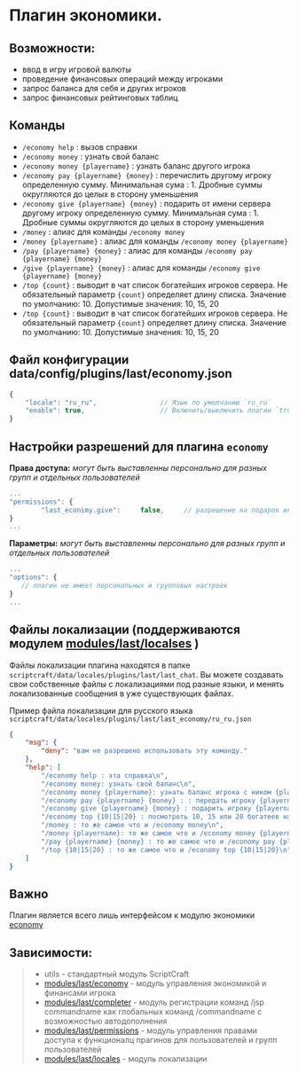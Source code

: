 <!-- TITLE: economy -->
<!-- SUBTITLE: Описание плагина `economy` -->

# Плагин экономики.

## Возможности:
- ввод в игру игровой валюты
- проведение финансовых операций между игроками
- запрос баланса для себя и других игроков
- запрос финансовых рейтинговых таблиц


## Команды
- `/economy help` : вызов справки
- `/economy money` : узнать свой баланс
- `/economy money {playername}` : узнать баланс другого игрока
- `/economy pay {playername} {money}` : перечислить другому игроку определенную сумму. Минимальная сума : 1. Дробные суммы округляются до целых в сторону уменьшения
- `/economy give {playername} {money}` : подарить от имени сервера другому игроку определенную сумму. Минимальная сума : 1. Дробные суммы округляются до целых в сторону уменьшения
- `/money` : алиас для команды `/economy money`
- `/money {playername}` : алиас для команды `/economy money {playername}`
- `/pay {playername} {money}` : алиас для команды `/economy pay {playername} {money}`
- `/give {playername} {money}` : алиас для команды `/economy give {playername} {money}`
- `/top {count}` : выводит в чат список богатейших игроков сервера. Не обязательный параметр `{count}` определяет длину списка. Значение по умолчанию: 10. Допустимые значения: 10, 15, 20
- `/top {count}` : выводит в чат список богатейших игроков сервера. Не обязательный параметр `{count}` определяет длину списка. Значение по умолчанию: 10. Допустимые значения: 10, 15, 20

## Файл конфигурации data/config/plugins/last/economy.json
```js
{
    "locale": "ru_ru",                // Язык по умолчанию `ru_ru`
    "enable": true,                   // Включить/выключить плагин `true`/`false`
}
```

## Настройки разрешений для плагина `economy` 

**Права доступа:** *могут быть выставленны персонально для разных групп и отдельных пользователей*
```js
...
"permissions": {
		"last_econimy.give":     false,     // разрешение на подарок игроку игровых денег от имени сервера
}
...
```

**Параметры:** *могут быть выставленны персонально для разных групп и отдельных пользователей*
```js
...
"options": {
   // плагин не имеет персональных и групповых настроек
}
...
```

## Файлы локализации (поддерживаются модулем [modules/last/localses](/modiles/locales) )

Файлы локализации плагина находятся в папке `scriptcraft/data/locales/plugins/last/last_chat`. Вы можете создавать свои собственные файлы с локализациями под разные языки, и менять локализованные сообщения в уже существующих файлах.

Пример файла локализации для русского языка `scriptcraft/data/locales/plugins/last/last_economy/ru_ru.json`
```json
{
    "msg": {
        "deny": "вам не разрешено использовать эту команду."
    },
    "help": [
        "/economy help : эта справка\n",
        "/economy money: узнать свой баланс\n",
        "/economy money {playername}: узнать баланс игрока с ником {playername} (только если игрок в онлайне)\n",
        "/economy pay {playername} {money} : : передать игроку {playername} Жакониев {money} (только если игрок в онлайне)\n",
        "/economy give {playername} {money} : подарить игроку {playername} Жакониев {money} (только если игрок в онлайне, доступна только главному админу)\n",
        "/economy top {10|15|20} : посмотреть 10, 15 или 20 богатеев на сервере\n",
        "/money : то же самое что и /economy money\n",
        "/money {playername}: то же самое что и /economy money {playername}\n",
        "/pay {playername} {money} : то же самое что и /economy pay {playername} {money}\n",
        "/top {10|15|20} : то же самое что и /economy top {10|15|20}\n"    
    ]
}
```

 ## Важно
Плагин является всего лишь интерфейсом к модулю экономики [economy](/modules/economy)

## Зависимости:
> - utils - стандартный модуль ScriptCraft
> - [modules/last/economy](/modules/economy)     - модуль управления экономикой и финансами игрока
> - [modules/last/completer](/modules/completer)   - модуль регистрации команд /jsp commandname как глобальных команд /commandname с возможностью автодополнения
> - [modules/last/permissions](/modules/permissions) - модуль управления правами доступа к функционалц прагинов для пользователей и групп пользователей
> - [modules/last/locales](/modules/locales)     - модуль локализации
